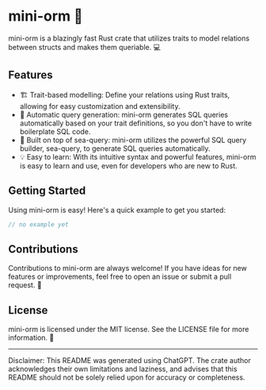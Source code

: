 # mini-orm 🚀

mini-orm is a blazingly fast Rust crate that utilizes traits to model relations between structs and makes them queriable. 💻

## Features

- 🏗️ Trait-based modelling: Define your relations using Rust traits, allowing for easy customization and extensibility.
- 📜 Automatic query generation: mini-orm generates SQL queries automatically based on your trait definitions, so you don't have to write boilerplate SQL code.
- 🌊 Built on top of sea-query: mini-orm utilizes the powerful SQL query builder, sea-query, to generate SQL queries automatically.
- 💡 Easy to learn: With its intuitive syntax and powerful features, mini-orm is easy to learn and use, even for developers who are new to Rust.

## Getting Started

Using mini-orm is easy! Here's a quick example to get you started:

```rust
// no example yet
```

## Contributions

Contributions to mini-orm are always welcome! If you have ideas for new features or improvements, feel free to open an issue or submit a pull request. 🤝

## License

mini-orm is licensed under the MIT license. See the LICENSE file for more information. 📄

---

Disclaimer: This README was generated using ChatGPT. The crate author acknowledges their own limitations and laziness, and advises that this README should not be solely relied upon for accuracy or completeness.
